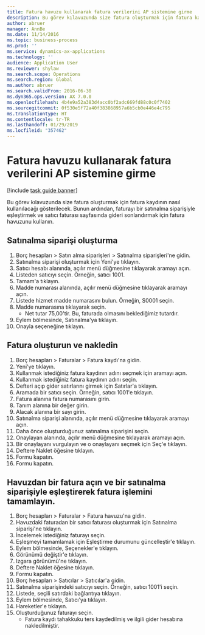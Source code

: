 ```yaml
---
title: Fatura havuzu kullanarak fatura verilerini AP sistemine girme
description: Bu görev kılavuzunda size fatura oluşturmak için fatura kaydının nasıl kullanılacağı gösterilecek.
author: abruer
manager: AnnBe
ms.date: 11/14/2016
ms.topic: business-process
ms.prod: ''
ms.service: dynamics-ax-applications
ms.technology: ''
audience: Application User
ms.reviewer: shylaw
ms.search.scope: Operations
ms.search.region: Global
ms.author: abruer
ms.search.validFrom: 2016-06-30
ms.dyn365.ops.version: AX 7.0.0
ms.openlocfilehash: 4b4e9a52a383d4acc0bf2adc669fd88c0c0f7402
ms.sourcegitcommit: 0f530e5f72a40f383868957a6b5cb0e446e4c795
ms.translationtype: HT
ms.contentlocale: tr-TR
ms.lasthandoff: 01/29/2019
ms.locfileid: "357462"
---
```

# <a name="key-invoice-data-into-the-ap-system-using-invoice-pool"></a>Fatura havuzu kullanarak fatura verilerini AP sistemine girme

[!include [task guide banner](../../includes/task-guide-banner.md)]

Bu görev kılavuzunda size fatura oluşturmak için fatura kaydının nasıl kullanılacağı gösterilecek.  Bunun ardından, faturayı bir satınalma siparişiyle eşleştirmek ve satıcı faturası sayfasında gideri sonlandırmak için fatura havuzunu kullanın.


## <a name="create-a-purchase-order"></a>Satınalma siparişi oluşturma
1. Borç hesapları > Satın alma siparişleri > Satınalma siparişleri'ne gidin.
2. Satınalma siparişi oluşturmak için Yeni'ye tıklayın.
3. Satıcı hesabı alanında, açılır menü düğmesine tıklayarak aramayı açın.
4. Listeden satıcıyı seçin. Örneğin, satıcı 1001.
5. Tamam'a tıklayın.
6. Madde numarası alanında, açılır menü düğmesine tıklayarak aramayı açın.
7. Listede hizmet madde numarasını bulun. Örneğin, S0001 seçin.
8. Madde numarasına tıklayarak seçin.
    * Net tutar 75,00'tir.  Bu, faturada olmasını beklediğimiz tutardır.  
9. Eylem bölmesinde, Satınalma'ya tıklayın.
10. Onayla seçeneğine tıklayın.

## <a name="create-and-post-and-invoice"></a>Fatura oluşturun ve nakledin
1. Borç hesapları > Faturalar > Fatura kaydı'na gidin.
2. Yeni'ye tıklayın.
3. Kullanmak istediğiniz fatura kaydının adını seçmek için aramayı açın.
4. Kullanmak istediğiniz fatura kaydının adını seçin.
5. Defteri açıp gider satırlarını girmek için Satırlar'a tıklayın.
6. Aramada bir satıcı seçin. Örneğin, satıcı 1001'e tıklayın.
7. Fatura alanına fatura numarasını girin.
8. Tanım alanına bir değer girin.
9. Alacak alanına bir sayı girin.
10. Satınalma siparişi alanında, açılır menü düğmesine tıklayarak aramayı açın.
11. Daha önce oluşturduğunuz satınalma siparişini seçin.
12. Onaylayan alanında, açılır menü düğmesine tıklayarak aramayı açın.
13. Bir onaylayanı vurgulayın ve o onaylayanı seçmek için Seç'e tıklayın.
14. Deftere Naklet öğesine tıklayın.
15. Formu kapatın.
16. Formu kapatın.

## <a name="open-an-invoice-from-the-pool-and-match-it-to-a-purchase-order-to-complete-the-invoice-process"></a>Havuzdan bir fatura açın ve bir satınalma siparişiyle eşleştirerek fatura işlemini tamamlayın.
1. Borç hesapları > Faturalar > Fatura havuzu'na gidin.
2. Havuzdaki faturadan bir satıcı faturası oluşturmak için Satınalma siparişi'ne tıklayın.
3. İncelemek istediğiniz faturayı seçin.
4. Eşleşmeyi tamamlamak için Eşleştirme durumunu güncelleştir'e tıklayın.
5. Eylem bölmesinde, Seçenekler'e tıklayın.
6. Görünümü değiştir'e tıklayın.
7. Izgara görünümü'ne tıklayın.
8. Deftere Naklet öğesine tıklayın.
9. Formu kapatın.
10. Borç hesapları > Satıcılar > Satıcılar'a gidin.
11. Satınalma siparişindeki satıcıyı seçin. Örneğin, satıcı 1001'i seçin.
12. Listede, seçili satırdaki bağlantıya tıklayın.
13. Eylem bölmesinde, Satıcı'ya tıklayın.
14. Hareketler'e tıklayın.
15. Oluşturduğunuz faturayı seçin.
    * Fatura kaydı tahakkuku ters kaydedilmiş ve ilgili gider hesabına nakledilmiştir.  


